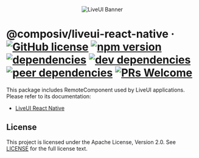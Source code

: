 <p align="center">
  <img src="https://liveui.composiv.ai/img/liveui-readme-banner.jpg" alt="LiveUI Banner" />
</p>

# @composiv/liveui-react-native &middot; [![GitHub license](https://img.shields.io/github/license/composiv/liveui-react-native?color=blue)](https://github.com/composiv/liveui-react-native/blob/master/LICENSE) [![npm version](https://img.shields.io/npm/v/@composiv/liveui-react-native?color=blue)](https://www.npmjs.com/package/@composiv/liveui-react-native) [![dependencies](https://img.shields.io/david/composiv/liveui-react-native)](https://www.npmjs.com/package/@composiv/liveui-react-native) [![dev dependencies](https://img.shields.io/david/dev/composiv/liveui-react-native)](https://www.npmjs.com/package/@composiv/liveui-react-native) [![peer dependencies](https://img.shields.io/david/peer/composiv/liveui-react-native)](https://www.npmjs.com/package/@composiv/liveui-react-native) [![PRs Welcome](https://img.shields.io/badge/PRs-welcome-brightgreen.svg)](https://liveui.composiv.ai/docs/contributing)

This package includes RemoteComponent used by LiveUI applications.
Please refer to its documentation:

- [LiveUI React Native](https://liveui.composiv.ai/docs/liveui-react-native)

## License
This project is licensed under the Apache License, Version 2.0. See [LICENSE](https://github.com/composiv/liveui-react-native/blob/master/LICENSE) for the full license text.
